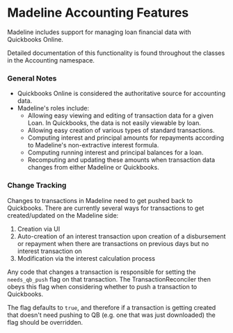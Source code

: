 # Madeline Accounting Features

Madeline includes support for managing loan financial data with Quickbooks Online.

Detailed documentation of this functionality is found throughout the classes in the Accounting namespace.

### General Notes

* Quickbooks Online is considered the authoritative source for accounting data.
* Madeline's roles include:
    * Allowing easy viewing and editing of transaction data for a given Loan. In Quickbooks, the data is not easily viewable by loan.
    * Allowing easy creation of various types of standard transactions.
    * Computing interest and principal amounts for repayments according to Madeline's non-extractive interest formula.
    * Computing running interest and principal balances for a loan.
    * Recomputing and updating these amounts when transaction data changes from either Madeline or Quickbooks.

### Change Tracking

Changes to transactions in Madeline need to get pushed back to Quickbooks. There are currently several
ways for transactions to get created/updated on the Madeline side:

1. Creation via UI
2. Auto-creation of an interest transaction upon creation of a disbursement or repayment when there are transactions on previous days but no interest transaction on 
3. Modification via the interest calculation process

Any code that changes a transaction is responsible for setting the `needs_qb_push` flag on that transaction.
The TransactionReconciler then obeys this flag when considering whether to push a transaction to Quickbooks.

The flag defaults to `true`, and therefore if a transaction is getting created that doesn't
need pushing to QB (e.g. one that was just downloaded) the flag should be overridden.
